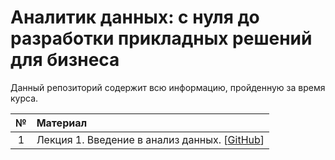 # Аналитик данных: с нуля до разработки прикладных решений для бизнеса

Данный репозиторий содержит всю информацию, пройденную за время курса.

| № | Материал | 
|:------:|:----------|
| 1 | Лекция 1. Введение в анализ данных. [[GitHub](./Лекции/Лекция1)] |

